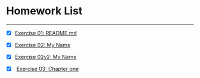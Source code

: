 # Homework List
******
- [x]  [Exercise 01: README.md][1]
- [x]  [Exercise 02: My Name][2]
- [x]  [Exercise 02v2: My Name][3]
- [x]  [Exercise 03: Chapter one][4]










[1]: https://github.com/ARETHUSAl/compuational_physics_2015301580187/blob/master/README.md/
[2]: https://github.com/ARETHUSAl/compuational_physics_2015301580187/tree/master/Exercise_02
[3]: https://github.com/ARETHUSAl/compuational_physics_N2015301580187/tree/master/Exercise_02V2
[4]: https://github.com/ARETHUSAl/compuational_physics_N2015301580187/tree/master/Exercise_03
